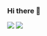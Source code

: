 ### Hi there 👋

<a href="https://velog.io/@k0ng-min"><img src="https://img.shields.io/badge/Velog-20C997?style=flat&logo=Velog&logoColor=white&link=https://velog.io/@k0ng-min"/></a>
<img src="https://img.shields.io/badge/skmin3735@gmail.com-EA4335?style=flat&logo=Gmail&logoColor=white"/>

<!--
**k0ng-min/k0ng-min** is a ✨ _special_ ✨ repository because its `README.md` (this file) appears on your GitHub profile.

Here are some ideas to get you started:

- 🔭 I’m currently working on ...
- 🌱 I’m currently learning ...
- 👯 I’m looking to collaborate on ...
- 🤔 I’m looking for help with ...
- 💬 Ask me about ...
- 📫 How to reach me: ...
- 😄 Pronouns: ...
- ⚡ Fun fact: ...
-->
